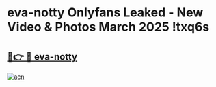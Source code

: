 # eva-notty Onlyfans Leaked - New Video & Photos March 2025 !txq6s

# <h2><a href="https://85xkcp.iuczelnia.edu.pl?title=eva-notty&ref=txq6s">🔗👉 🔴 eva-notty</a></h2>

[![acn](https://github.com/user-attachments/assets/0f9c940e-d8b0-45ae-aac7-cd30a18b3e1c)](https://85xkcp.iuczelnia.edu.pl?title=eva-notty&ref=txq6s)

